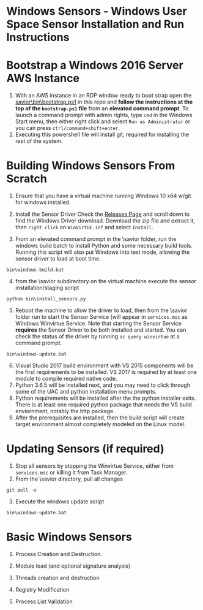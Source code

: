 # Windows Sensors - Windows User Space Sensor Installation and Run Instructions

# Bootstrap a Windows 2016 Server AWS Instance
1) With an AWS instance in an RDP window ready to boot strap open the [savior\bin\bootstrap.ps1](../../bin/bootstrap.ps1) in this repo and **follow the instructions at the top of the `bootstrap.ps1` file** from an **elevated command prompt**. To launch a command prompt with admin rights, type `cmd` in the Windows Start menu, then either right click and select `Run as Administrator` or you can press `ctrl/command+shift+enter`.
2) Executing this powershell file will install git, required for installing the rest of the system.

# Building Windows Sensors From Scratch
1. Ensure that you have a virtual machine running Windows 10 x64 w/git for windows installed.

2. Install the Sensor Driver
Check the [Releases Page](https://github.com/twosixlabs/savior/releases) and scroll down to find the Windows Driver download. Download the zip file and extract it, then `right click` on `WinVirtUE.inf` and select `Install`. 

3. From an elevated command prompt in the \savior folder, run the windows build batch to install Python and some necessary build tools. Running this script will also put Windows into test mode, allowing the sensor driver to load at boot time.
```Cmd
bin\windows-build.bat
```
4. from the \savior subdirectory on the virtual machine execute the sensor installation/staging script
```Cmd
python bin\install_sensors.py
```

5. Reboot the machine to allow the driver to load, then from the \savior folder run to start the Sensor Service (will appear in `services.msc` as Windows Winvirtue Service. Note that starting the Sensor Service **requires** the Sensor Driver to be both installed and started. You can check the status of the driver by running `sc query winvirtue` at a command prompt.
```Cmd
bin\windows-update.bat
```

6. Visual Studio 2017 build environment with VS 2015 components will be the first requirements to be installed.  VS 2017 is required by at least one module to compile required native code.
7. Python 3.6.5 will be installed next, and you may need to click through some of the UAC and python installation menu prompts.
8. Python requirements will be installed after the the python installer exits.  There is at least one required python package that needs the VS build enviornment, notably the http package.
9. After the prerequisites are installed, then the build script will create target environment almost completely modeled on the Linux model.

# Updating Sensors (if required)
1. Stop all sensors by stopping the Winvirtue Service, either from `services.msc` or killing it from Task Manager.
2. From the \savior directory, pull all changes
```Cmd
git pull -v
```
3. Execute the windows update script
```Cmd
bin\windows-update.bat
```


# Basic Windows Sensors
1. Process Creation and Destruction.  

2. Module load (and optional signature analysis)

3. Threads creation and destruction

4. Registry Modification

5. Process List Validation
